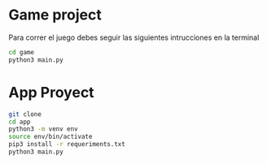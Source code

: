 # Game project

Para correr el juego debes seguir las siguientes intrucciones en la terminal

``` sh
cd game
python3 main.py
```


# App Proyect

``` sh
git clone
cd app
python3 -m venv env
source env/bin/activate
pip3 install -r requeriments.txt
python3 main.py

```